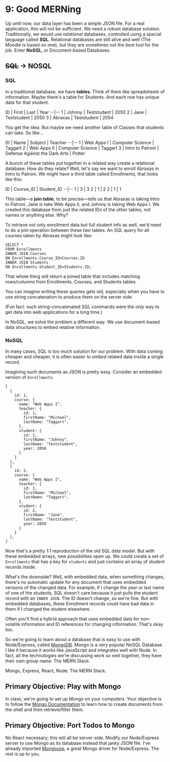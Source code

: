 # 9: Good MERNing
Up until now, our data layer has been a simple JSON file. For a real application, this will not be sufficient. We need a robust database solution. Traditionally, we would use _relational_ databases, controlled using a special language called **SQL**. Relational databases are still alive and well (The Moodle is based on one), but they are sometimes not the best tool for the job. Enter **NoSQL**, or Document-based Databases.

## ~~SQL~~ → NOSQL
### SQL
In a traditional database, we have **tables**. Think of them like spreadsheets of information. Maybe there's a table for Students. And each row has unique data for that student.

ID | First | Last | Year
--|--
1 | Johnny | Teststudent | 2050
2 | Jane | Teststudent | 2050
3 | Abraxas | Teststudent | 2054

You get the idea. But maybe we need another table of Classes that students can take. So like...

ID | Name | Subject | Teacher
--|--
1 | Web Apps I | Computer Science | Taggart
2 | Web Apps II | Computer Science | Taggart
3 | Intro to Patroni | Defense Against the Dark Arts | Potter

A bunch of these tables put together in a related way create a relational database. How do they relate? Well, let's say we want to enroll Abraxas in Intro to Patroni. We might have a third table called Enrollments, that looks like this:

ID | Course_ID | Student_ID
--|--
1 | 3 | 3
2 | 1 | 2
2 | 1 | 1

This table—a **join table**, to be precise—tells us that Abraxas is taking Intro to Patroni, Jane is take Web Apps II, and Johnny is taking Web Apps I. We created this database from just the related IDs of the other tables, not names or anything else. Why?

To retrieve not only enrollment data but full student info as well, we'd need to do a join operation between these two tables. An SQL query for all courses taken by Abraxas might look like:

    SELECT *
    FROM Enrollments
    INNER JOIN Courses
    ON Enrollments.Course_ID=Courses.ID
    INNER JOIN Students
    ON Enrollments.Student_ID=Students.ID;

That whole thing will return a joined table that includes matching rows/columns from Enrollments, Courses, and Students tables.

You can imagine writing these queries gets old, especially when you have to use string concatenation to produce them on the server side.

(Fun fact: such string-concatenated SQL commands were the _only_ way to get data into web applications for a long time.)

In NoSQL, we solve the problem a different way. We use document-based data structures to embed relative information.

### NoSQL
In many cases, SQL is too much solution for our problem. With data coming cheaper and cheaper, it is often easier to _embed_ related data inside a single record.

Imagining such documents as JSON is pretty easy. Consider an embedded version of `Enrollments`:

    [
      {
        id: 1,
        course: {
          name: "Web Apps I",
          teacher: {
            id: 1,
            firstName: "Michael",
            lastName: "Taggart",
          },
          student: {
            id: 1,
            firstName: "Johnny",
            lastName: "Teststudent",
            year: 2050
          }
        }
      },
      {
        id: 2,
        course: {
          name: "Web Apps I",
          teacher: {
            id: 1,
            firstName: "Michael",
            lastName: "Taggart",
          },
          student: {
            id: 2,
            firstName: "Jane",
            lastName: "Teststudent",
            year: 2050
          }
        }
      },
    ]


Now that's a pretty 1:1 reproduction of the old SQL data model. But with these embedded arrays, new possibilities open up. We could create a set of `Enrollments` that has a key for `students` and just contains an array of student records inside.

What's the downside? Well, with embedded data, when something changes, there's no automatic update for any document that uses embedded versions of the changed data. For example, if I change the year or last name of one of the students, SQL doesn't care because it just pulls the student record with an `INNER JOIN`. The ID doesn't change, so we're fine. But with embedded databases, these Enrollment records could have bad data in them if I changed the student elsewhere.

Often you'll find a hybrid approach that uses embedded data for non-volatile information and ID references for changing information. That's okay too.

So we're going to learn about a database that is easy to use with Node/Express, called [MongoDB](https://www.mongodb.com/). Mongo is a very popular NoSQL Database. I like it because it works like JavaScript and integrates well with Node. In fact, all the technologies we're discussing work so well together, they have their own group name: The MERN Stack.

Mongo, Express, React, Node: The MERN Stack.

## Primary Objective: Play with Mongo
In class, we're going to set up Mongo on your computers. Your objective is to follow the [Mongo Documentation](https://docs.mongodb.com/getting-started/shell/) to learn how to create documents from the shell and then retrieve/filter them.

## Primary Objective: Port Todos to Mongo
No React necessary; this will all be server-side. Modify our Node/Express server to use Mongo as its database instead that janky JSON file. I've already imported [Mongoose](http://mongoosejs.com/), a great Mongo driver for Node/Express. The rest is up to you.
